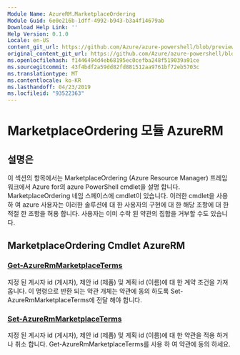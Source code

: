 ```yaml
---
Module Name: AzureRM.MarketplaceOrdering
Module Guid: 6e0e216b-1dff-4992-b943-b3a4f14679ab
Download Help Link: ''
Help Version: 0.1.0
Locale: en-US
content_git_url: https://github.com/Azure/azure-powershell/blob/preview/src/ResourceManager/MarketplaceOrdering/Commands.MarketplaceOrdering/help/AzureRM.MarketplaceOrdering.md
original_content_git_url: https://github.com/Azure/azure-powershell/blob/preview/src/ResourceManager/MarketplaceOrdering/Commands.MarketplaceOrdering/help/AzureRM.MarketplaceOrdering.md
ms.openlocfilehash: f1446494d4eb68195ec0cefba248f519039a91ce
ms.sourcegitcommit: 43f4bdf2a59dd82fd881512aa9761bf72eb5703c
ms.translationtype: MT
ms.contentlocale: ko-KR
ms.lasthandoff: 04/23/2019
ms.locfileid: "93522363"
---
```

# MarketplaceOrdering 모듈 AzureRM
## 설명은
이 섹션의 항목에서는 MarketplaceOrdering (Azure Resource Manager) 프레임 워크에서 Azure for의 azure PowerShell cmdlet을 설명 합니다. MarketplaceOrdering 네임 스페이스에 cmdlet이 있습니다. 이러한 cmdlet을 사용 하 여 azure 사용자는 이러한 솔루션에 대 한 사용자의 구현에 대 한 해당 조항에 대 한 적절 한 조항을 허용 합니다. 사용자는 이미 수락 된 약관의 집합을 거부할 수도 있습니다.

## MarketplaceOrdering Cmdlet AzureRM
### [Get-AzureRmMarketplaceTerms](Get-AzureRmMarketplaceTerms.md)
지정 된 게시자 id (게시자), 제안 id (제품) 및 계획 id (이름)에 대 한 계약 조건을 가져옵니다. 이 명령으로 반환 되는 약관 개체는 약관에 동의 하도록 Set-AzureRmMarketplaceTerms에 전달 해야 합니다.

### [Set-AzureRmMarketplaceTerms](Set-AzureRmMarketplaceTerms.md)
지정 된 게시자 id (게시자), 제안 id (제품) 및 계획 id (이름)에 대 한 약관을 적용 하거나 취소 합니다. Get-AzureRmMarketplaceTerms를 사용 하 여 약관에 동의 하세요.

